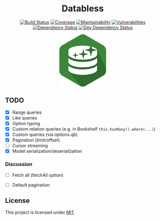<div align="center">


# Databless
[![Build Status](https://img.shields.io/travis/com/AckeeCZ/databless/master.svg?style=flat-square)](https://travis-ci.com/AckeeCZ/databless)
[![Coverage](https://img.shields.io/codeclimate/coverage/AckeeCZ/databless.svg?style=flat-square)](https://codeclimate.com/github/AckeeCZ/databless)
[![Maintainability](https://img.shields.io/codeclimate/maintainability/AckeeCZ/databless.svg?style=flat-square)](https://codeclimate.com/github/AckeeCZ/databless)
[![Vulnerabilities](https://img.shields.io/snyk/vulnerabilities/github/AckeeCZ/databless.svg?style=flat-square)](https://snyk.io/test/github/AckeeCZ/databless?targetFile=package.json)
[![Dependency Status](https://img.shields.io/david/AckeeCZ/databless.svg?style=flat-square)](https://david-dm.org/AckeeCZ/databless)
[![Dev Dependency Status](https://img.shields.io/david/dev/AckeeCZ/databless.svg?style=flat-square)](https://david-dm.org/AckeeCZ/databless?type=dev)

<img src="./resources/logo.png" height="170"/>

</div>

## TODO

- [x] Range queries
- [x] Like queries
- [x] Option typing
- [x] Custom relation queries (e.g. in Bookshelf `this.hasMany().where(...)`)
- [x] Custom queries (via options.qb)
- [x] Pagination (limit/offset)
- [ ] Cursor streaming
- [x] Model serialization/deserialization

### Discussion
- [ ] Fetch all (fetchAll option)
- [ ] Default pagination


## License

This project is licensed under [MIT](./LICENSE).
